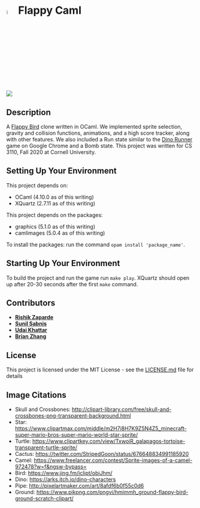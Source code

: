 # <img src="https://i.imgur.com/Z8PReLj.jpg" width="5%">&nbsp;Flappy Caml

![](flappycaml.gif)

## Description
A [Flappy Bird](https://en.wikipedia.org/wiki/Flappy_Bird) clone written in OCaml. We implemented sprite selection, gravity and collision functions, animations, and a high score tracker, along with other features. We also included a Run state similar to the [Dino Runner](https://en.wikipedia.org/wiki/Dinosaur_Game) game on Google Chrome and a Bomb state. This project was written for CS 3110, Fall 2020 at Cornell University.

## Setting Up Your Environment

This project depends on:
* OCaml (4.10.0 as of this writing)
* XQuartz (2.7.11 as of this writing)

This project depends on the packages:
* graphics (5.1.0 as of this writing)
* camlimages (5.0.4 as of this writing)

To install the packages: run the command ```opam install 'package_name'```. 

## Starting Up Your Environment

To build the project and run the game run ```make play```. XQuartz should open up after 20-30 seconds after the first ```make``` command.

## Contributors

* [**Rishik Zaparde**](https://github.com/rishikzap)
* [**Sunil Sabnis**](https://github.coecis.cornell.edu/svs57)
* [**Udai Khattar**](https://github.coecis.cornell.edu/uk49)
* [**Brian Zhang**](https://github.coecis.cornell.edu/bsz6)

## License

This project is licensed under the MIT License - see the [LICENSE.md](LICENSE) file for details

## Image Citations

* Skull and Crossbones: http://clipart-library.com/free/skull-and-crossbones-png-transparent-background.html
* Star: https://www.clipartmax.com/middle/m2H7i8H7K9Z5N4Z5_minecraft-super-mario-bros-super-mario-world-star-sprite/
* Turtle: https://www.clipartkey.com/view/TxwoiR_galapagos-tortoise-transparent-turtle-sprite/
* Cactus: https://twitter.com/StripedGoon/status/676648834991185920
* Camel: https://www.freelancer.com/contest/Sprite-images-of-a-camel-972478?w=f&ngsw-bypass=
* Bird: https://www.jing.fm/iclipt/obiJhm/
* Dino: https://arks.itch.io/dino-characters
* Pipe: http://pixelartmaker.com/art/8afdf6b0f55c0d6
* Ground: https://www.pikpng.com/pngvi/hmimmh_ground-flappy-bird-ground-scratch-clipart/
